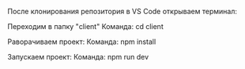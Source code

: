 После клонирования репозитория в VS Code открываем терминал:

Переходим в папку "client"
Команда: cd client

Раворачиваем проект:
Команда: npm install

Запускаем проект:
Команда: npm run dev
